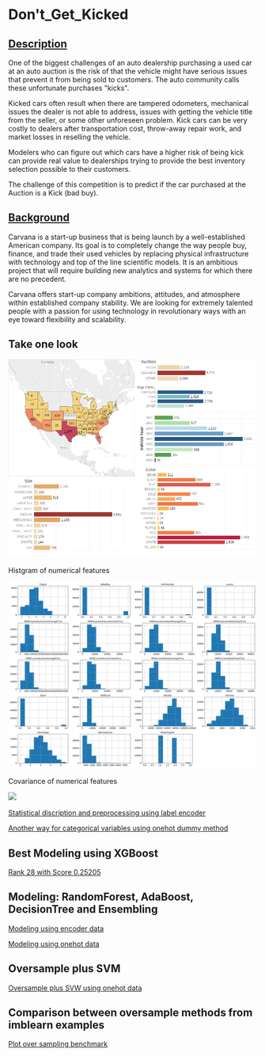 # Don't_Get_Kicked

## [Description](https://www.kaggle.com/c/DontGetKicked#description)

One of the biggest challenges of an auto dealership purchasing a used car at an auto auction is the risk of that the vehicle might have serious issues that prevent it from being sold to customers. The auto community calls these unfortunate purchases "kicks".

Kicked cars often result when there are tampered odometers, mechanical issues the dealer is not able to address, issues with getting the vehicle title from the seller, or some other unforeseen problem. Kick cars can be very costly to dealers after transportation cost, throw-away repair work, and market losses in reselling the vehicle.

Modelers who can figure out which cars have a higher risk of being kick can provide real value to dealerships trying to provide the best inventory selection possible to their customers.

The challenge of this competition is to predict if the car purchased at the Auction is a Kick (bad buy).

## [Background](https://www.kaggle.com/c/DontGetKicked#background) 

Carvana is a start-up business that is being launch by a well-established American company. Its goal is to completely change the way people buy, finance, and trade their used vehicles by replacing physical infrastructure with technology and top of the line scientific models. It is an ambitious project that will require building new analytics and systems for which there are no precedent.

Carvana offers start-up company ambitions, attitudes, and atmosphere within established company stability. We are looking for extremely talented people with a passion for using technology in revolutionary ways with an eye toward flexibility and scalability.

## Take one look

<img src="https://github.com/wangruinju/Kaggle-Project/blob/master/Dont_Get_Kicked/images/Dashboard%201.png" width="900">

Histgram of numerical features

<img src="https://github.com/wangruinju/Kaggle-Project/blob/master/Dont_Get_Kicked/images/attribute_histogram_plots.png" width="700">

Covariance of numerical features

<img src="hhttps://github.com/wangruinju/Kaggle-Project/blob/master/Dont_Get_Kicked/images/covariance%20matrix%20heatmap.png" width="700">

[Statistical discription and preprocessing using label encoder](https://github.com/wangruinju/Kaggle-Project/blob/master/Dont_Get_Kicked/Car%20Auction_encoder.ipynb)

[Another way for categorical variables using onehot dummy method](https://github.com/wangruinju/Kaggle-Project/blob/master/Dont_Get_Kicked/Car%20Auction_onehot.ipynb)

## Best Modeling using XGBoost
[Rank 28 with Score 0.25205](https://github.com/wangruinju/Kaggle-Project/blob/master/Dont_Get_Kicked/XGB_onehot.ipynb)

## Modeling: RandomForest, AdaBoost, DecisionTree and Ensembling 
[Modeling using encoder data](https://github.com/wangruinju/Kaggle-Project/blob/master/Dont_Get_Kicked/Deep_Modeling_encoder.ipynb)

[Modeling using onehot data](https://github.com/wangruinju/Kaggle-Project/blob/master/Dont_Get_Kicked/Deep_Modeling_onehot.ipynb)

## Oversample plus SVM
[Oversample plus SVW using onehot data](https://github.com/wangruinju/Kaggle-Project/blob/master/Dont_Get_Kicked/SVM_SMOTE_Modeling_onehot.ipynb)

## Comparison between oversample methods from imblearn examples
[Plot over sampling benchmark](https://github.com/wangruinju/Kaggle-Project/blob/master/Dont_Get_Kicked/plot_over_sampling_benchmark.ipynb)
